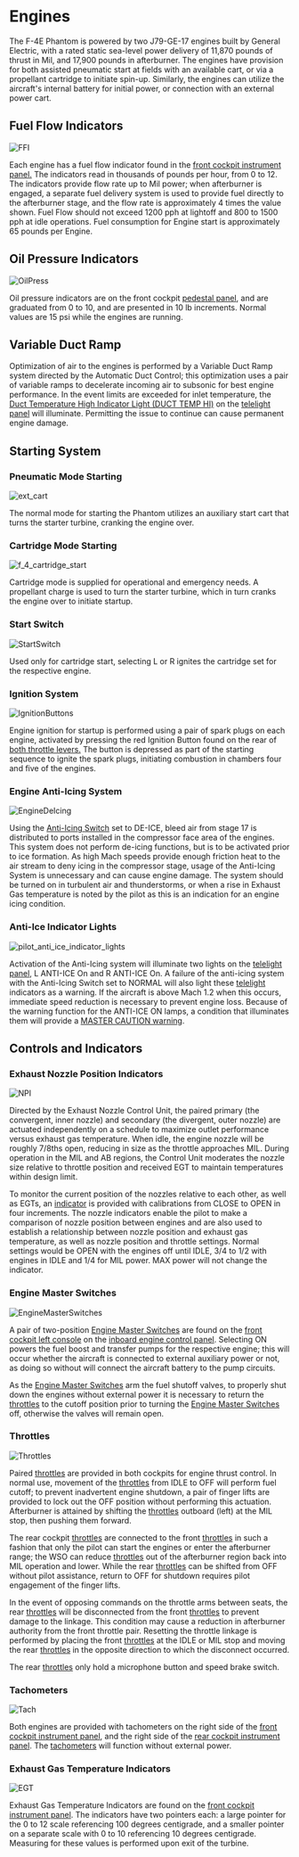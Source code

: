 # Engines

The F-4E Phantom is powered by two J79-GE-17 engines built by General Electric,
with a rated static sea-level power delivery of 11,870 pounds of thrust in Mil,
and 17,900 pounds in afterburner. The engines have provision for both assisted
pneumatic start at fields with an available cart, or via a propellant cartridge
to initiate spin-up. Similarly, the engines can utilize the aircraft's internal
battery for initial power, or connection with an external power cart.

## Fuel Flow Indicators

![FFI](../../img/FFI.jpg)

Each engine has a fuel flow indicator found in the [front cockpit instrument
panel.](../../cockpit/pilot/right_main_panel.md#fuel-flow-gauges) The indicators read in thousands
of pounds per hour, from 0 to 12. The indicators provide flow rate up to Mil power; when afterburner
is engaged, a separate fuel delivery system is used to provide fuel directly to the
afterburner stage, and the flow rate is approximately 4 times the value shown. Fuel Flow should not
exceed 1200 pph at lightoff and 800 to 1500 pph at idle operations. Fuel consumption for Engine
start is approximately 65 pounds per Engine.

## Oil Pressure Indicators

![OilPress](../../img/OilPress.jpg)

Oil pressure indicators are on the front
cockpit [pedestal panel](../../cockpit/pilot/pedestal_group.md), and
are graduated from 0 to 10, and are presented in 10 lb increments. Normal values are 15 psi while
the engines are running.

## Variable Duct Ramp

Optimization of air to the engines is performed by a Variable Duct Ramp system
directed by the Automatic Duct Control; this optimization uses a pair of variable ramps to
decelerate incoming air to subsonic for best engine performance. In the event
limits are exceeded for inlet temperature, the [Duct Temperature High Indicator
Light (DUCT TEMP HI)](../../cockpit/pilot/right_sub_panel.md#telelight-annunciator-panel) on
the [telelight panel](../../cockpit/pilot/right_sub_panel.md#telelight-annunciator-panel) will
illuminate. Permitting the issue to continue can cause permanent engine damage.

## Starting System

### Pneumatic Mode Starting

![ext_cart](../../img/ext_ground_cart.jpg)

The normal mode for starting the Phantom utilizes an auxiliary start cart that
turns the starter turbine, cranking the engine over.

### Cartridge Mode Starting

![f_4_cartridge_start](../../img/f_4_cartridge_start.jpg)

Cartridge mode is supplied for operational and emergency needs. A propellant
charge is used to turn the starter turbine, which in turn cranks the engine over
to initiate startup.

### Start Switch

![StartSwitch](../../img/pilot_start_switch.jpg)

Used only for cartridge start, selecting L or R ignites the cartridge set for
the respective engine.

### Ignition System

![IgnitionButtons](../../img/pilot_ignition_system.jpg)

Engine ignition for startup is performed using a pair of spark plugs on each
engine, activated by pressing the red Ignition Button found on the rear of [both
throttle levers.](../../cockpit/pilot/left_console/front_section.md#throttles) The button is
depressed as part of the starting sequence to ignite the spark plugs, initiating combustion in
chambers four and five of the engines.

### Engine Anti-Icing System

![EngineDeIcing](../../img/pilot_engine_de_ice.jpg)

Using
the [Anti-Icing Switch](../../cockpit/pilot/left_console/front_section.md#engine-anti-icing-switch)
set to DE-ICE, bleed air from stage 17 is distributed to ports installed in the compressor face area
of the engines. This system does not perform de-icing functions, but is to be activated prior to ice
formation. As high Mach speeds provide enough friction heat to the air stream to deny icing in the
compressor stage, usage of the Anti-Icing System is unnecessary and can cause engine damage. The
system should be turned on in turbulent air and thunderstorms, or when a rise in Exhaust Gas
temperature is noted by the pilot as this is an indication for an engine icing condition.

### Anti-Ice Indicator Lights

![pilot_anti_ice_indicator_lights](../../img/pilot_anti_ice_indicators.jpg)

Activation of the Anti-Icing system will illuminate two lights on
the [telelight panel](../../cockpit/pilot/right_sub_panel.md#telelight-annunciator-panel), L
ANTI-ICE On and R ANTI-ICE On. A failure of the anti-icing system with
the Anti-Icing Switch set to NORMAL will also light
these [telelight](../../cockpit/pilot/right_sub_panel.md#telelight-annunciator-panel) indicators
as a warning. If the aircraft is above Mach 1.2 when this occurs, immediate
speed reduction is necessary to prevent engine loss. Because of the warning
function for the ANTI-ICE ON lamps, a condition that illuminates them will
provide a [MASTER CAUTION warning](../../cockpit/pilot/right_main_panel.md#master-caution-light).

## Controls and Indicators

### Exhaust Nozzle Position Indicators

![NPI](../../img/NPI.jpg)

Directed by the Exhaust Nozzle Control Unit, the paired primary (the convergent,
inner nozzle) and secondary (the divergent, outer nozzle) are actuated
independently on a schedule to maximize outlet performance versus exhaust gas
temperature. When idle, the engine nozzle will be roughly 7/8ths open, reducing
in size as the throttle approaches MIL. During operation in the MIL and AB
regions, the Control Unit moderates the nozzle size relative to throttle
position and received EGT to maintain temperatures within design limit.

To monitor the current position of the nozzles relative to each other, as well
as EGTs,
an [indicator](../../cockpit/pilot/right_main_panel.md#dual-exhaust-nozzle-position-indicators)
is provided with calibrations from CLOSE to OPEN in four increments. The nozzle indicators enable
the pilot to make a comparison of nozzle position between engines and are also used to establish a
relationship between nozzle position and exhaust gas temperature, as well as nozzle position and
throttle settings. Normal settings would be OPEN with the engines off until IDLE, 3/4 to 1/2 with
engines in IDLE and 1/4 for MIL power. MAX power will not change the indicator.

### Engine Master Switches

![EngineMasterSwitches](../../img/pilot_engine_master_switches.jpg)

A pair of
two-position [Engine Master Switches](../../cockpit/pilot/left_console/front_section.md#engine-start-switch)
are found on the [front cockpit left console](../../cockpit/pilot/left_console/overview.md) on
the [inboard engine control panel](../../cockpit/pilot/left_console/front_section.md#inboard-engine-control-panel).
Selecting ON powers the fuel boost and transfer pumps for the respective engine; this will occur
whether the aircraft is connected to external auxiliary power or not, as doing so without
will connect the aircraft battery to the pump circuits.

As the
[Engine Master Switches](../../cockpit/pilot/left_console/front_section.md#engine-start-switch)
arm the fuel shutoff valves, to properly shut down
the engines without external power it is necessary to return
the [throttles](../../cockpit/pilot/left_console/front_section.md#throttles) to
the cutoff position prior to turning
the [Engine Master Switches](../../cockpit/pilot/left_console/front_section.md#engine-start-switch)
off, otherwise the valves will remain open.

### Throttles

![Throttles](../../img/pilot_throttles.jpg)

Paired [throttles](../../cockpit/pilot/left_console/front_section.md#throttles) are provided in both
cockpits for engine thrust control. In
normal use, movement of the [throttles](../../cockpit/pilot/left_console/front_section.md#throttles)
from IDLE to OFF will perform fuel cutoff;
to prevent inadvertent engine shutdown, a pair of finger lifts are provided to
lock out the OFF position without performing this actuation. Afterburner is
attained by shifting the [throttles](../../cockpit/pilot/left_console/front_section.md#throttles)
outboard (left) at the MIL stop, then pushing them forward.

The rear cockpit [throttles](../../cockpit/wso/left_console/front_section.md#throttles) are
connected to the front [throttles](../../cockpit/pilot/left_console/front_section.md#throttles) in
such a fashion that only the pilot can start the engines or enter the afterburner
range; the WSO can reduce [throttles](../../cockpit/wso/left_console/front_section.md#throttles) out
of the afterburner region back into MIL operation and lower. While the
rear [throttles](../../cockpit/wso/left_console/front_section.md#throttles) can be shifted from OFF
without pilot assistance, return to OFF for shutdown requires pilot engagement of the
finger lifts.

In the event of opposing commands on the throttle arms between seats, the rear
[throttles](../../cockpit/wso/left_console/front_section.md#throttles) will be disconnected from the
front [throttles](../../cockpit/pilot/left_console/front_section.md#throttles) to prevent damage to
the linkage. This condition may cause a reduction in
afterburner authority from the front throttle pair. Resetting the throttle linkage is performed by
placing the front [throttles](../../cockpit/pilot/left_console/front_section.md#throttles) at the
IDLE or MIL stop and moving the
rear [throttles](../../cockpit/wso/left_console/front_section.md#throttles) in the opposite
direction to which the disconnect occurred.

The rear [throttles](../../cockpit/wso/left_console/front_section.md#throttles) only hold a
microphone button and speed brake switch.

### Tachometers

![Tach](../../img/Tach.jpg)

Both engines are provided with tachometers on the right side of the [front
cockpit instrument panel](../../cockpit/pilot/right_main_panel.md#tachometers), and the right side
of the [rear cockpit instrument panel](../../cockpit/wso/upfront_indicators.md#tachometers).
The [tachometers](../../cockpit/pilot/right_main_panel.md#tachometers) will function without
external power.

### Exhaust Gas Temperature Indicators

![EGT](../../img/EGT.jpg)

Exhaust Gas Temperature Indicators are found on the [front
cockpit instrument panel](../../cockpit/pilot/right_main_panel.md#exhaust-gas-temperature-gauges).
The indicators have two pointers each: a large pointer for the 0 to 12 scale referencing 100 degrees
centigrade, and a smaller pointer on a separate scale with 0 to 10 referencing 10 degrees
centigrade. Measuring for these values is performed upon exit of the turbine.
